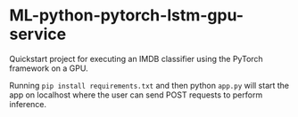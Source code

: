 # ML-python-pytorch-lstm-gpu-service

Quickstart project for executing an IMDB classifier using the PyTorch framework on a GPU.

Running `pip install requirements.txt` and then python `app.py` will start the app on localhost where the user can send POST requests to perform inference.

